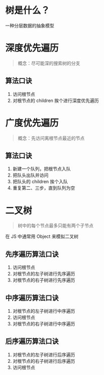 # 树是什么？

一种分层数据的抽象模型

# 深度优先遍历

> 概念：尽可能深的搜索树的分支

## 算法口诀

1. 访问根节点
2. 对根节点的 children 挨个进行深度优先遍历

# 广度优先遍历

> 概念：先访问离根节点最近的节点

## 算法口诀

1. 新建一个队列，把根节点入队
2. 把队头出队并访问
3. 把队头的 children 挨个入队
4. 重复第二、三步，直到队列为空

# 二叉树

> 树中的每个节点最多只能有两个子节点

在 JS 中通常用 Object 来模拟二叉树

## 先序遍历算法口诀

1. 访问根节点
2. 对根节点的左子树进行先序遍历
3. 对根节点的右子树进行先序遍历

## 中序遍历算法口诀

1. 对根节点的左子树进行中序遍历
2. 访问根节点
3. 对根节点的右子树进行中序遍历

## 后序遍历算法口诀

1. 对根节点的左子树进行后序遍历
2. 对根节点的右子树进行后序遍历
3. 访问根节点
